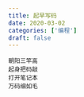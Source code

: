```yaml
---
title: 起早写码
date: 2020-03-02
categories: ['编程']
draft: false
---
```


```
朝阳三竿高
起身把码敲
打开笔记本
万码细如毛
```

